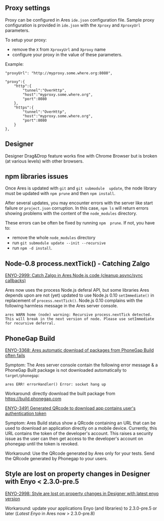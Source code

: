 ## Proxy settings

Proxy can be configured in  Ares `ide.json` configuration file. Sample
proxy configuration  is provided in  `ide.json` with the  `Xproxy` and
`XproxyUrl` parameters.

To setup your proxy:

* remove the `X` from `XproxyUrl` and `Xproxy` name
* configure your proxy in the value of these parameters.

Example:

	"proxyUrl": "http://myproxy.some.where.org:8080",

	"proxy":{
		"http":{
			"tunnel":"OverHttp",
			"host":"myproxy.some.where.org",
			"port":8080
		},
		"https":{
			"tunnel":"OverHttp",
			"host":"myproxy.some.where.org",
			"port":8080
		}
	},

## Designer

Designer Drag&Drop feature works fine with Chrome Browser but is
broken (at various levels) with other browsers.

## npm libraries issues

Once Ares is  updated with `git` and `git submodule  update`, the node
library must be updated with `npm prune` and then `npm install`.

After several updates,  you may encounter errors with  the server like
start failure  or `project.json`  corruption. In  this case,  `npm ls`
will  return  errors   showing  problems  with  the   content  of  the
`node_modules` directory.

These errors  can be often be  fixed by running `npm  prune`.  If not,
you have to:

* remove the whole `node_modules` directory
* run `git submodule update --init --recursive`
* run `npm -d install`.

## Node-0.8 process.nextTick() - Catching Zalgo

[ENYO-2999: Catch Zalgo in Ares Node.js code (cleanup async/sync callbacks)](https://enyojs.atlassian.net/browse/ENYO-2999)

Ares now uses the process Node.js deferal API, but some libraries Ares
depends   upon   are  not   (yet)   updated   to  use   Node.js   0.10
`setImmediate()` in replacement of `process.nextTick()`.  Node.js 0.10
complains  with the  following  harmless message  in  the Ares  server
console.

	ares WARN home (node) warning: Recursive process.nextTick detected. This will break in the next version of node. Please use setImmediate for recursive deferral.

## PhoneGap Build

[ENYO-3368: Ares automatic download of packages from PhoneGap Build often fails](https://enyojs.atlassian.net/browse/ENYO-3368)

Symptom: The Ares server console contain the following error message & a PhoneGap Built package is not downloaded automatically to `target/phonegap`:

	ares ERR! errorHandler() Error: socket hang up

Workaround: directly download the built package from https://build.phonegap.com

[ENYO-3491 Generated QRcode to download app contains user's authentication token](https://enyojs.atlassian.net/browse/ENYO-3491)

Symptom: Ares Build status show a QRcode containing an URL that can be
used to download an application directly on a mobile device.
Currently, this URL contains the token of the developer's
account. This raises a security issue as the user can then get access
to the developer's account on phonegap until the token is revoked.

Workaround: Use the QRcode generated by Ares only for your tests. Send
the QRcode generated by Phonegap to your users.

## Style are lost on property changes in Designer with Enyo < 2.3.0-pre.5

[ENYO-2998: Style are lost on property changes in Designer with latest enyo version](https://enyojs.atlassian.net/browse/ENYO-2998)

Workaround: update your applications Enyo (and libraries) to 2.3.0-pre.5 or later (_Latest Enyo_ in Ares now > 2.3.0-pre.8)

